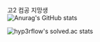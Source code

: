 고2 컴공 지망생   
![Anurag's GitHub stats](https://github-readme-stats.vercel.app/api?username=N-Joy-Shadow&show_icons=true&theme=radical)   

![hyp3rflow's solved.ac stats](https://github-readme-solvedac.hyp3rflow.vercel.app/api/?handle=njoyshadow)   
